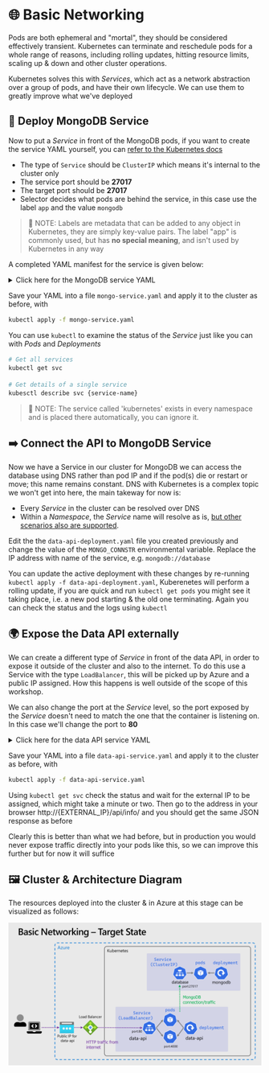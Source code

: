 # 🌐 Basic Networking

Pods are both ephemeral and "mortal", they should be considered effectively transient. Kubernetes can terminate and reschedule pods for a whole range of reasons, including rolling updates, hitting resource limits, scaling up & down and other cluster operations.

Kubernetes solves this with *Services*, which act as a network abstraction over a group of pods, and have their own lifecycle. We can use them to greatly improve what we've deployed

## 🧩 Deploy MongoDB Service

Now to put a *Service* in front of the MongoDB pods, if you want to create the service YAML yourself, you can [refer to the Kubernetes docs](https://kubernetes.io/docs/concepts/services-networking/service/#defining-a-service)

- The type of `Service` should be `ClusterIP` which means it's internal to the cluster only
- The service port should be **27017**
- The target port should be **27017**
- Selector decides what pods are behind the service, in this case use the label `app` and the value `mongodb`

> 📝 NOTE: Labels are metadata that can be added to any object in Kubernetes, they are simply key-value pairs. The label "app" is commonly used, but has **no special meaning**, and isn't used by Kubernetes in any way

A completed YAML manifest for the service is given below:

<details markdown="1">
<summary>Click here for the MongoDB service YAML</summary>

```yaml
kind: Service
apiVersion: v1

metadata:
  name: database

spec:
  type: ClusterIP  
  selector:
    app: mongodb
  ports:
    - protocol: TCP
      port: 27017
      targetPort: 27017
```

</details>

Save your YAML into a file `mongo-service.yaml` and apply it to the cluster as before, with 

```bash
kubectl apply -f mongo-service.yaml
```

You can use `kubectl` to examine the status of the *Service* just like you can with *Pods* and *Deployments*

```bash
# Get all services
kubectl get svc

# Get details of a single service
kubesctl describe svc {service-name}
```

> 📝 NOTE: The service called 'kubernetes' exists in every namespace and is placed there automatically, you can ignore it.

## ➡️ Connect the API to MongoDB Service

Now we have a Service in our cluster for MongoDB we can access the database using DNS rather than pod IP and if the pod(s) die or restart or move; this name remains constant. DNS with Kubernetes is a complex topic we won't get into here, the main takeway for now is:

- Every *Service* in the cluster can be resolved over DNS
- Within a *Namespace*, the *Service* name will resolve as is, [but other scenarios also are supported](https://kubernetes.io/docs/concepts/services-networking/dns-pod-service/).

Edit the the `data-api-deployment.yaml` file you created previously and change the value of the `MONGO_CONNSTR` environmental variable. Replace the IP address with name of the service, e.g. `mongodb://database`

You can update the active deployment with these changes by re-running `kubectl apply -f data-api-deployment.yaml`, Kuberenetes will perform a rolling update, if you are quick and run `kubectl get pods` you might see it taking place, i.e. a new pod starting & the old one terminating. Again you can check the status and the logs using `kubectl`

## 🌍 Expose the Data API externally

We can create a different type of *Service* in front of the data API, in order to expose it outside of the cluster and also to the internet. To do this use a Service with the type `LoadBalancer`, this will be picked up by Azure and a public IP assigned. How this happens is well outside of the scope of this workshop.

We can also change the port at the *Service* level, so the port exposed by the *Service* doesn't need to match the one that the container is listening on. In this case we'll change the port to **80**

<details markdown="1">
<summary>Click here for the data API service YAML</summary>

```yaml
kind: Service
apiVersion: v1

metadata:
  name: data-api

spec:
  type: LoadBalancer
  selector:
    app: data-api
  ports:
    - protocol: TCP
      port: 80
      targetPort: 4000
```

</details>

Save your YAML into a file `data-api-service.yaml` and apply it to the cluster as before, with 

```bash
kubectl apply -f data-api-service.yaml
```

Using `kubectl get svc` check the status and wait for the external IP to be assigned, which might take a minute or two. Then go to the address in your browser http://{EXTERNAL_IP}/api/info/ and you should get the same JSON response as before

Clearly this is better than what we had before, but in production you would never expose traffic directly into your pods like this, so we can improve this further but for now it will suffice

## 🖼️ Cluster & Architecture Diagram

The resources deployed into the cluster & in Azure at this stage can be visualized as follows:

![architecture diagram](./diagram.png)